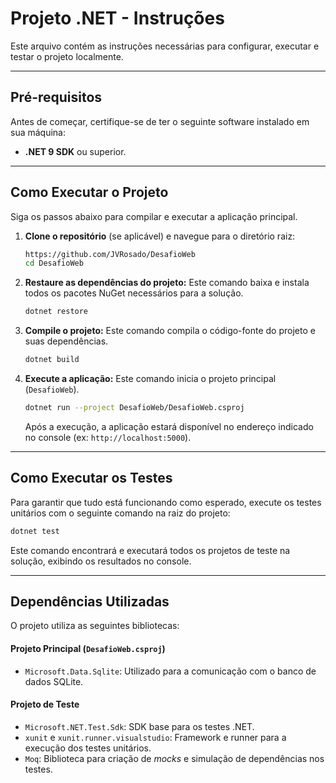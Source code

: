 # Projeto .NET - Instruções

Este arquivo contém as instruções necessárias para configurar, executar e testar o projeto localmente.

---

## Pré-requisitos

Antes de começar, certifique-se de ter o seguinte software instalado em sua máquina:

-   **.NET 9 SDK** ou superior.

---

## Como Executar o Projeto

Siga os passos abaixo para compilar e executar a aplicação principal.

1.  **Clone o repositório** (se aplicável) e navegue para o diretório raiz:
    ```sh
    https://github.com/JVRosado/DesafioWeb
    cd DesafioWeb
    ```

2.  **Restaure as dependências do projeto:**
    Este comando baixa e instala todos os pacotes NuGet necessários para a solução.
    ```sh
    dotnet restore
    ```

3.  **Compile o projeto:**
    Este comando compila o código-fonte do projeto e suas dependências.
    ```sh
    dotnet build
    ```

4.  **Execute a aplicação:**
    Este comando inicia o projeto principal (`DesafioWeb`).
    ```sh
    dotnet run --project DesafioWeb/DesafioWeb.csproj
    ```
    Após a execução, a aplicação estará disponível no endereço indicado no console (ex: `http://localhost:5000`).

---

## Como Executar os Testes

Para garantir que tudo está funcionando como esperado, execute os testes unitários com o seguinte comando na raiz do projeto:

```sh
dotnet test
```
Este comando encontrará e executará todos os projetos de teste na solução, exibindo os resultados no console.

---

## Dependências Utilizadas

O projeto utiliza as seguintes bibliotecas:

#### Projeto Principal (`DesafioWeb.csproj`)
-   `Microsoft.Data.Sqlite`: Utilizado para a comunicação com o banco de dados SQLite.

#### Projeto de Teste
-   `Microsoft.NET.Test.Sdk`: SDK base para os testes .NET.
-   `xunit` e `xunit.runner.visualstudio`: Framework e runner para a execução dos testes unitários.
-   `Moq`: Biblioteca para criação de *mocks* e simulação de dependências nos testes.
